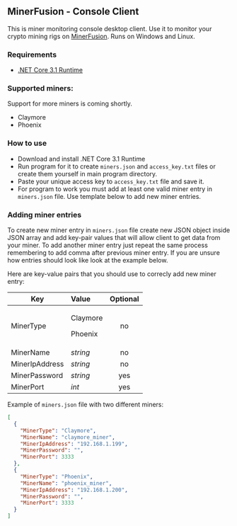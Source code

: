 ## MinerFusion - Console Client

This is miner monitoring console desktop client. Use it to monitor your crypto mining rigs on [MinerFusion](https://minerfusion.com). Runs on Windows and Linux.

### Requirements
- [.NET Core 3.1 Runtime](https://dotnet.microsoft.com/download)

### Supported miners:

Support for more miners is coming shortly.

- Claymore
- Phoenix

### How to use

- Download and install .NET Core 3.1 Runtime
- Run program for it to create `miners.json` and `access_key.txt` files or create them yourself in main program directory.
- Paste your unique access key to `access_key.txt` file and save it.
- For program to work you must add at least one valid miner entry in `miners.json` file. Use template below to add new miner entries.

### Adding miner entries

To create new miner entry in `miners.json` file create new JSON object inside JSON array and add key-pair values that will allow client to get data from your miner. To add another miner entry just repeat the same process remembering to add comma after previous miner entry. If you are unsure how entries should look like look at the example below.

Here are key-value pairs that you should use to correcly add new miner entry:

| Key           | Value                                      | Optional          |
| ------------- |:-------------------------------------------|:-----------------:|
| MinerType     | <p>Claymore</p></p>Phoenix</p>             | no                |
| MinerName     | *string*                                   | no                |
| MinerIpAddress| *string*                                   | no                |
| MinerPassword | *string*                                   | yes               |
| MinerPort     | *int*                                      | yes               |


Example of `miners.json` file with two different miners:
```json
[
  {
    "MinerType": "Claymore",
    "MinerName": "claymore_miner",
    "MinerIpAddress": "192.168.1.199",
    "MinerPassword": "",
    "MinerPort": 3333
  },
  {
    "MinerType": "Phoenix",
    "MinerName": "phoenix_miner",
    "MinerIpAddress": "192.168.1.200",
    "MinerPassword": "",
    "MinerPort": 3333
  }
]
```
